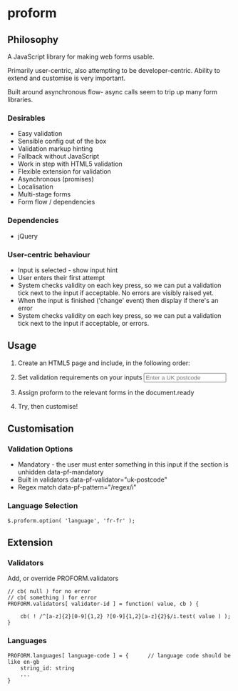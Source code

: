 # proform

## Philosophy

A JavaScript library for making web forms usable.

Primarily user-centric, also attempting to be developer-centric. Ability to extend and customise is very important.

Built around asynchronous flow- async calls seem to trip up many form libraries.

### Desirables
- Easy validation
- Sensible config out of the box
- Validation markup hinting
- Fallback without JavaScript
- Work in step with HTML5 validation
- Flexible extension for validation
- Asynchronous (promises)
- Localisation
- Multi-stage forms
- Form flow / dependencies

### Dependencies
- jQuery

### User-centric behaviour
- Input is selected - show input hint
- User enters their first attempt
- System checks validity on each key press, so we can put a validation tick next to the input if acceptable. No errors are visibly raised yet.
- When the input is finished ('change' event) then display if there's an error
- System checks validity on each key press, so we can put a validation tick next to the input if acceptable, or errors.

## Usage

1. Create an HTML5 page and include, in the following order:

	<script src="//ajax.googleapis.com/ajax/libs/jquery/1.9.1/jquery.min.js"></script>		
	<script type="text/javascript" src="~proform/lib/proform.js"></script>
	<script type="text/javascript" src="~proform/lib/proform-validators.js"></script>
	<script type="text/javascript" src="~proform/lib/proform-lang-en-gb.js"></script>

2. Set validation requirements on your inputs
	<input type="text" name="postcode" placeholder="Enter a UK postcode" data-pf-mandatory data-pf-validator="uk-postcode" />

3. Assign proform to the relevant forms in the document.ready

	<script>
		$( document ).ready( function() {
					
			$( 'form.proform' ).proform();
		});
	</script>

4. Try, then customise!


## Customisation

### Validation Options

- Mandatory - the user must enter something in this input if the section is unhidden
	data-pf-mandatory
- Built in validators
	data-pf-validator="uk-postcode"
- Regex match
	data-pf-pattern="/regex/i"

### Language Selection

	$.proform.option( 'language', 'fr-fr' );


## Extension

### Validators

Add, or override PROFORM.validators

	// cb( null ) for no error
	// cb( something ) for error
	PROFORM.validators[ validator-id ] = function( value, cb ) {

		cb( ! /^[a-z]{2}[0-9]{1,2} ?[0-9]{1,2}[a-z]{2}$/i.test( value ) );
	}

### Languages

	PROFORM.languages[ language-code ] = {		// language code should be like en-gb
		string_id: string
		...
	}